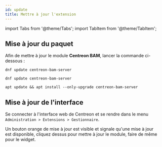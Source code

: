 ```yaml
---
id: update
title: Mettre à jour l'extension
---
```

import Tabs from '@theme/Tabs';
import TabItem from '@theme/TabItem';

## Mise à jour du paquet

Afin de mettre à jour le module **Centreon BAM**, lancer la commande
ci-dessous :

<Tabs groupId="sync">
<TabItem value="Alma / RHEL / Oracle Linux 8" label="Alma / RHEL / Oracle Linux 8">

```shell
dnf update centreon-bam-server
```

</TabItem>
<TabItem value="Alma / RHEL / Oracle Linux 9" label="Alma / RHEL / Oracle Linux 9">

```shell
dnf update centreon-bam-server
```

</TabItem>
<TabItem value="Debian 11 & 12" label="Debian 11 & 12">

```shell
apt update && apt install --only-upgrade centreon-bam-server
```

</TabItem>
</Tabs>

## Mise à jour de l'interface

Se connecter à l'interface web de Centreon et se rendre dans le menu
`Administration > Extensions > Gestionnaire`.

Un bouton orange de mise à jour est visible et signale qu'une mise à
jour est disponible, cliquez dessus pour mettre à jour le module, faire
de même pour le widget.
